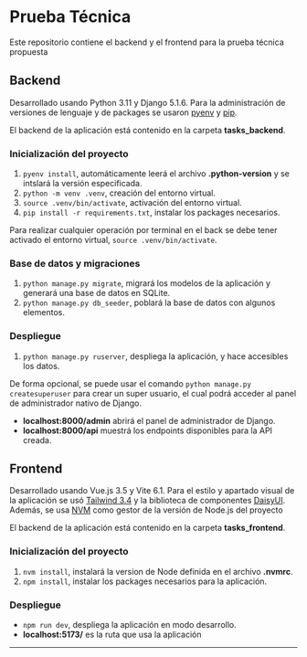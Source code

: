 
# Prueba Técnica

Este repositorio contiene el backend y el frontend para la prueba técnica propuesta

## Backend

Desarrollado usando Python 3.11 y Django 5.1.6. Para la administración de versiones de lenguaje y de packages se usaron [pyenv](https://github.com/pyenv/pyenv) y [pip](https://pypi.org/project/pip/).

El backend de la aplicación está contenido en la carpeta **tasks_backend**.

### Inicialización del proyecto

1. `pyenv install`, automáticamente leerá el archivo **.python-version** y se intslará la versión especificada.
2. `python -m venv .venv`, creación del entorno virtual.
3. `source .venv/bin/activate`, activación del entorno virtual.
4. `pip install -r requirements.txt`, instalar los packages necesarios.

Para realizar cualquier operación por terminal en el back se debe tener activado el entorno virtual, `source .venv/bin/activate`.

### Base de datos y migraciones

1. `python manage.py migrate`, migrará los modelos de la aplicación y generará una base de datos en SQLite.
2. `python manage.py db_seeder`, poblará la base de datos con algunos elementos.

### Despliegue

1. `python manage.py ruserver`, despliega la aplicación, y hace accesibles los datos.

De forma opcional, se puede usar el comando `python manage.py createsuperuser` para crear un super usuario, el cual podrá acceder al panel de administrador nativo de Django.

- **localhost:8000/admin** abrirá el panel de administrador de Django.
- **localhost:8000/api** muestrá los endpoints disponibles para la API creada.

## Frontend

Desarrollado usando Vue.js 3.5 y Vite 6.1. Para el estilo y apartado visual de la aplicación se usó [Tailwind 3.4](https://v3.tailwindcss.com/) y la biblioteca de componentes [DaisyUI](https://daisyui.com/). Además, se usa [NVM](https://github.com/nvm-sh/nvm) como gestor de la versión de Node.js del proyecto

El backend de la aplicación está contenido en la carpeta **tasks_frontend**.

### Inicialización del proyecto

1. `nvm install`, instalará la version de Node definida en el archivo **.nvmrc**.
2. `npm install`, instalar los packages necesarios para la aplicación.

### Despliegue

- `npm run dev`, despliega la aplicación en modo desarrollo.
- **localhost:5173/** es la ruta que usa la aplicación



---
